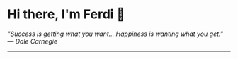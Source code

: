 <h1>Hi there, I'm Ferdi 👋</h1>

<p><em>
  "Success is getting what you want... Happiness is wanting what you get." — Dale Carnegie
</em></p>

---
